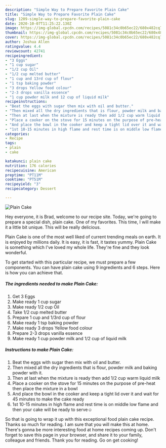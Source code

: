 ```yaml
---
description: "Simple Way to Prepare Favorite Plain Cake"
title: "Simple Way to Prepare Favorite Plain Cake"
slug: 1209-simple-way-to-prepare-favorite-plain-cake
date: 2020-10-07T11:25:22.130Z
image: https://img-global.cpcdn.com/recipes/5081c34c0b65ec22/680x482cq70/plain-cake-recipe-main-photo.jpg
thumbnail: https://img-global.cpcdn.com/recipes/5081c34c0b65ec22/680x482cq70/plain-cake-recipe-main-photo.jpg
cover: https://img-global.cpcdn.com/recipes/5081c34c0b65ec22/680x482cq70/plain-cake-recipe-main-photo.jpg
author: Joshua Allen
ratingvalue: 4.4
reviewcount: 42741
recipeingredient:
- "3 Eggs"
- "1 cup sugar"
- "1/2 cup Oil"
- "1/2 cup melted butter"
- "1 cup and 13rd cup of flour"
- "1 tsp baking powder"
- "3 drops Yellow food colour"
- "2-3 drops vanilla essence"
- "1 cup powder milk and 12 cup of liquid milk"
recipeinstructions:
- "Beat the eggs with sugar then mix with oil and butter."
- "Then mixed all the dry ingredients that is flour, powder milk and baking powder with it."
- "Then at last when the mixture is ready then add 1/2 cup warm liquid milk"
- "Place a cooker on the stove for 15 minutes on the purpose of pre-heat then place the mixture in a bowl"
- "And place the bowl in the cooker and keep a tight lid over it and wait for 45 minutes to make the cake ready"
- "1st 10-15 minutes in high flame and rest time is on middle low flame and then your cake will be ready to serve☺️"
categories:
- Recipe
tags:
- plain
- cake

katakunci: plain cake 
nutrition: 176 calories
recipecuisine: American
preptime: "PT11M"
cooktime: "PT51M"
recipeyield: "3"
recipecategory: Dessert

---
```



![Plain Cake](https://img-global.cpcdn.com/recipes/5081c34c0b65ec22/680x482cq70/plain-cake-recipe-main-photo.jpg)

Hey everyone, it is Brad, welcome to our recipe site. Today, we're going to prepare a special dish, plain cake. One of my favorites. This time, I will make it a little bit unique. This will be really delicious.

Plain Cake is one of the most well liked of current trending meals on earth. It is enjoyed by millions daily. It is easy, it is fast, it tastes yummy. Plain Cake is something which I've loved my whole life. They're fine and they look wonderful.




To get started with this particular recipe, we must prepare a few components. You can have plain cake using 9 ingredients and 6 steps. Here is how you can achieve that.

<!--inarticleads1-->

##### The ingredients needed to make Plain Cake:

1. Get 3 Eggs
1. Make ready 1 cup sugar
1. Make ready 1/2 cup Oil
1. Take 1/2 cup melted butter
1. Prepare 1 cup and 1/3rd cup of flour
1. Make ready 1 tsp baking powder
1. Make ready 3 drops Yellow food colour
1. Prepare 2-3 drops vanilla essence
1. Make ready 1 cup powder milk and 1/2 cup of liquid milk




<!--inarticleads2-->

##### Instructions to make Plain Cake:

1. Beat the eggs with sugar then mix with oil and butter.
1. Then mixed all the dry ingredients that is flour, powder milk and baking powder with it.
1. Then at last when the mixture is ready then add 1/2 cup warm liquid milk
1. Place a cooker on the stove for 15 minutes on the purpose of pre-heat then place the mixture in a bowl
1. And place the bowl in the cooker and keep a tight lid over it and wait for 45 minutes to make the cake ready
1. 1st 10-15 minutes in high flame and rest time is on middle low flame and then your cake will be ready to serve☺️




So that is going to wrap it up with this exceptional food plain cake recipe. Thanks so much for reading. I am sure that you will make this at home. There's gonna be more interesting food at home recipes coming up. Don't forget to save this page in your browser, and share it to your family, colleague and friends. Thank you for reading. Go on get cooking!
